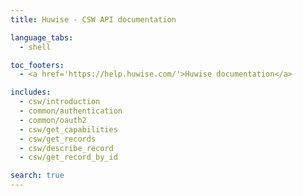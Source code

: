 ```yaml
---
title: Huwise - CSW API documentation

language_tabs:
  - shell

toc_footers:
  - <a href='https://help.huwise.com/'>Huwise documentation</a>

includes:
  - csw/introduction
  - common/authentication
  - common/oauth2
  - csw/get_capabilities
  - csw/get_records
  - csw/describe_record
  - csw/get_record_by_id

search: true
---
```


